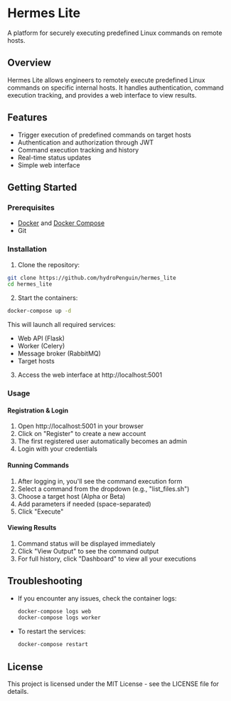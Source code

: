 # Hermes Lite

A platform for securely executing predefined Linux commands on remote hosts.

## Overview

Hermes Lite allows engineers to remotely execute predefined Linux commands on specific internal hosts. It handles authentication, command execution tracking, and provides a web interface to view results.

## Features

- Trigger execution of predefined commands on target hosts
- Authentication and authorization through JWT
- Command execution tracking and history
- Real-time status updates
- Simple web interface

## Getting Started

### Prerequisites

- [Docker](https://docs.docker.com/get-docker/) and [Docker Compose](https://docs.docker.com/compose/install/)
- Git

### Installation

1. Clone the repository:

```bash
git clone https://github.com/hydroPenguin/hermes_lite
cd hermes_lite
```

2. Start the containers:

```bash
docker-compose up -d
```

This will launch all required services:
- Web API (Flask)
- Worker (Celery)
- Message broker (RabbitMQ)
- Target hosts

3. Access the web interface at http://localhost:5001

### Usage

#### Registration & Login

1. Open http://localhost:5001 in your browser
2. Click on "Register" to create a new account
3. The first registered user automatically becomes an admin
4. Login with your credentials

#### Running Commands

1. After logging in, you'll see the command execution form
2. Select a command from the dropdown (e.g., "list_files.sh")
3. Choose a target host (Alpha or Beta)
4. Add parameters if needed (space-separated)
5. Click "Execute"

#### Viewing Results

1. Command status will be displayed immediately 
2. Click "View Output" to see the command output
3. For full history, click "Dashboard" to view all your executions

## Troubleshooting

- If you encounter any issues, check the container logs:
  ```bash
  docker-compose logs web
  docker-compose logs worker
  ```

- To restart the services:
  ```bash
  docker-compose restart
  ```

## License

This project is licensed under the MIT License - see the LICENSE file for details. 